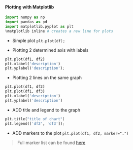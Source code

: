 #### Plotting with Matplotlib

```python
import numpy as np
import pandas as pd
import matplotlib.pyplot as plt
%matplotlib inline # creates a new line for plots
```

- Simple plot
`plt.plot(df);`

- Plotting 2 determined axis with labels
```python
plt.plot(df1, df2)
plt.xlabel('description')
plt.yplabel('description');
```
- Plotting 2 lines on the same graph
```python
plt.plot(df1, df2)
plt.plot(df1, df3)
plt.xlabel('description')
plt.yplabel('description')
```
- ADD title and legend to the graph
```python
plt.title("title of chart")
plt.legend(['df2', 'df3']);
```
- ADD markers to the plot
`plt.plot(df1, df2, marker=".")`
> Full marker list can be found [here](https://matplotlib.org/stable/api/markers_api.html)


